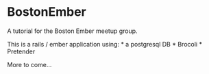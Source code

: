 # BostonEmber

A tutorial for the Boston Ember meetup group.

This is a rails / ember application using:
    * a postgresql DB
    * Brocoli
    * Pretender

More to come...
